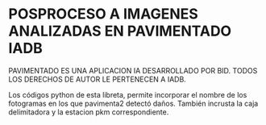 # **POSPROCESO A IMAGENES ANALIZADAS EN PAVIMENTADO IADB**
PAVIMENTADO ES UNA APLICACION IA DESARROLLADO POR BID. TODOS LOS DERECHOS DE AUTOR LE PERTENECEN A IADB.

Los códigos python de esta libreta, permite incorporar el nombre de los fotogramas en los que pavimenta2 detectó daños. También incrusta la caja delimitadora y la estacion pkm correspondiente.

